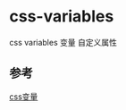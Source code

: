 # css-variables

css variables 变量 自定义属性


## 参考

[css变量](https://www.w3cplus.com/blog/tags/602.html)
